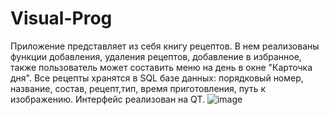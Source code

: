 # Visual-Prog
Приложение представляет из себя книгу рецептов. В нем реализованы функции добавления, удаления рецептов, добавление в избранное, также пользователь может составить меню на день в окне "Карточка дня". Все рецепты хранятся в SQL базе данных: порядковый номер, название, состав, рецепт,тип, время приготовления, путь к изображению. Интерфейс реализован на QT.
![image](https://user-images.githubusercontent.com/60609111/186887623-c9b2fbd2-8a57-4914-a07f-d77c7dd47cfa.png)
